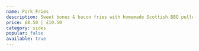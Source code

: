 ```yaml
---
name: Pork Fries
description: Sweet bones & bacon fries with homemade Scottish BBQ pulled pork, chipotle lime mayo, spring onions and crispy onions
price: £8.50 | £10.50
category: sides
popular: false
available: true
---
```

